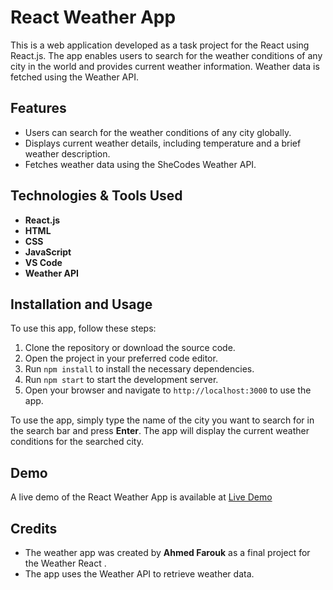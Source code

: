 # React Weather App

This is a web application developed as a task project for the React using React.js. The app enables users to search for the weather conditions of any city in the world and provides current weather information. Weather data is fetched using the Weather API.


## Features
- Users can search for the weather conditions of any city globally.
- Displays current weather details, including temperature and a brief weather description.
- Fetches weather data using the SheCodes Weather API.

## Technologies & Tools Used
- **React.js**
- **HTML**
- **CSS**
- **JavaScript**
- **VS Code**
- **Weather API**

## Installation and Usage

To use this app, follow these steps:

1. Clone the repository or download the source code.
2. Open the project in your preferred code editor.
3. Run `npm install` to install the necessary dependencies.
4. Run `npm start` to start the development server.
5. Open your browser and navigate to `http://localhost:3000` to use the app.

To use the app, simply type the name of the city you want to search for in the search bar and press **Enter**. The app will display the current weather conditions for the searched city.

## Demo

A live demo of the React Weather App is available at [Live Demo](https://weather-dashboard-sable-one.vercel.app) <!-- Replace with actual link -->

## Credits
- The weather app was created by **Ahmed Farouk** as a final project for the Weather React .
- The app uses the Weather API to retrieve weather data.

